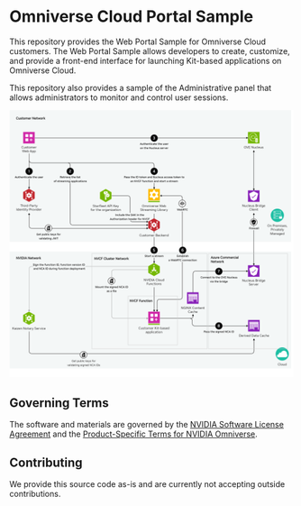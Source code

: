 # Omniverse Cloud Portal Sample

This repository provides the Web Portal Sample for Omniverse Cloud customers. 
The Web Portal Sample allows developers to create, customize, and provide a front-end interface for launching Kit-based applications on Omniverse Cloud.  

This repository also provides a sample of the Administrative panel that allows administrators to monitor and control user sessions.

![component-diagram.png](docs/images/ovc-component-diagram.png)

## Governing Terms

The software and materials are governed by the [NVIDIA Software License Agreement](https://www.nvidia.com/en-us/agreements/enterprise-software/nvidia-software-license-agreement/) and the [Product-Specific Terms for NVIDIA Omniverse](https://www.nvidia.com/en-us/agreements/enterprise-software/product-specific-terms-for-omniverse/).

## Contributing

We provide this source code as-is and are currently not accepting outside contributions.
